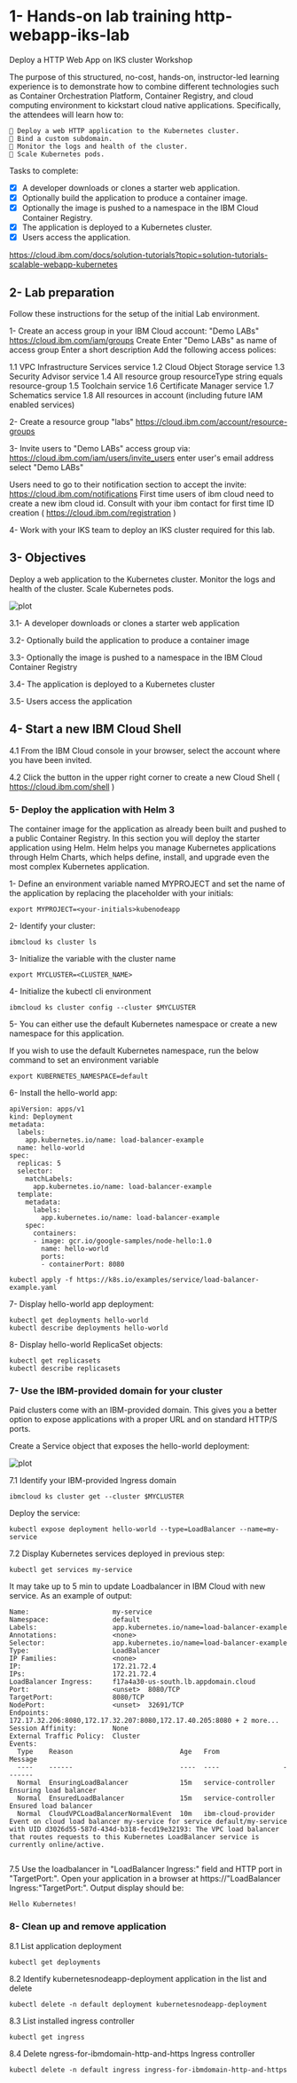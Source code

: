 # 1- Hands-on lab training http-webapp-iks-lab

Deploy a HTTP Web App on IKS cluster Workshop 

The purpose of this structured, no-cost, hands-on, instructor-led learning 
experience is to demonstrate how to combine different technologies such 
as Container Orchestration Platform, Container Registry, and cloud 
computing environment to kickstart cloud native applications. Specifically, 
the attendees will learn how to: 

     Deploy a web HTTP application to the Kubernetes cluster.
     Bind a custom subdomain.
     Monitor the logs and health of the cluster.
     Scale Kubernetes pods.

Tasks to complete:
  - [x] A developer downloads or clones a starter web application.
  - [x] Optionally build the application to produce a container image.
  - [x] Optionally the image is pushed to a namespace in the IBM Cloud Container Registry.
  - [x] The application is deployed to a Kubernetes cluster.
  - [x] Users access the application.

https://cloud.ibm.com/docs/solution-tutorials?topic=solution-tutorials-scalable-webapp-kubernetes

## 2- Lab preparation
Follow these instructions for the setup of the initial Lab environment.

1- Create an access group in your IBM Cloud account: "Demo LABs"
https://cloud.ibm.com/iam/groups
Create
Enter "Demo LABs" as name of access group
Enter a short description
Add the following access polices:
	
1.1 VPC Infrastructure Services service
1.2 Cloud Object Storage service
1.3 Security Advisor service
1.4 All resource group
    resourceType string equals resource-group
1.5 Toolchain service
1.6 Certificate Manager service
1.7 Schematics service
1.8 All resources in account (including future IAM enabled services)

2- Create a resource group "labs"
https://cloud.ibm.com/account/resource-groups

3- Invite users to "Demo LABs" access group via:
https://cloud.ibm.com/iam/users/invite_users
enter user's email address
select "Demo LABs"

Users need to go to their notification section to accept the invite:
https://cloud.ibm.com/notifications
First time users of ibm cloud need to create a new ibm cloud id. Consult with your ibm contact for first time ID creation ( https://cloud.ibm.com/registration ) 

4- Work with your IKS team to deploy an IKS cluster required for this lab.

## 3- Objectives

Deploy a web application to the Kubernetes cluster.
Monitor the logs and health of the cluster.
Scale Kubernetes pods.


![plot](https://github.com/bkoohi/webapp-iks-lab/blob/main/images/Screen%20Shot%202022-04-01%20at%2011.49.40%20AM.png)

3.1- A developer downloads or clones a starter web application

3.2- Optionally build the application to produce a container image

3.3- Optionally the image is pushed to a namespace in the IBM Cloud Container Registry

3.4- The application is deployed to a Kubernetes cluster

3.5- Users access the application


## 4- Start a new IBM Cloud Shell
4.1 From the IBM Cloud console in your browser, select the account where you have been invited.

4.2 Click the button in the upper right corner to create a new Cloud Shell ( https://cloud.ibm.com/shell )


### 5- Deploy the application with Helm 3
The container image for the application as already been built and pushed to a public Container Registry. In this section you will deploy the starter application using Helm. Helm helps you manage Kubernetes applications through Helm Charts, which helps define, install, and upgrade even the most complex Kubernetes application.

1- Define an environment variable named MYPROJECT and set the name of the application by replacing the placeholder with your initials:
```
export MYPROJECT=<your-initials>kubenodeapp
```
2- Identify your cluster:
```
ibmcloud ks cluster ls
```

3- Initialize the variable with the cluster name

```
export MYCLUSTER=<CLUSTER_NAME>
```

4- Initialize the kubectl cli environment
```
ibmcloud ks cluster config --cluster $MYCLUSTER
```

5- You can either use the default Kubernetes namespace or create a new namespace for this application.

If you wish to use the default Kubernetes namespace, run the below command to set an environment variable
```
export KUBERNETES_NAMESPACE=default
```

6- Install the hello-world app:
```
apiVersion: apps/v1
kind: Deployment
metadata:
  labels:
    app.kubernetes.io/name: load-balancer-example
  name: hello-world
spec:
  replicas: 5
  selector:
    matchLabels:
      app.kubernetes.io/name: load-balancer-example
  template:
    metadata:
      labels:
        app.kubernetes.io/name: load-balancer-example
    spec:
      containers:
      - image: gcr.io/google-samples/node-hello:1.0
        name: hello-world
        ports:
        - containerPort: 8080
```
```
kubectl apply -f https://k8s.io/examples/service/load-balancer-example.yaml
```
7- Display hello-world app deployment:
```
kubectl get deployments hello-world
kubectl describe deployments hello-world
```

8- Display hello-world ReplicaSet objects:
```
kubectl get replicasets
kubectl describe replicasets
```

### 7-  Use the IBM-provided domain for your cluster
Paid clusters come with an IBM-provided domain. This gives you a better option to expose applications with a proper URL and on standard HTTP/S ports.

Create a Service object that exposes the hello-world deployment:

![plot](https://cloud.ibm.com/docs-content/v1/content/d7719795b28ea8f7b7514e07e872e2cc3e8e9c6f/solution-tutorials/images/solution2/Ingress.png)

7.1 Identify your IBM-provided Ingress domain
```
ibmcloud ks cluster get --cluster $MYCLUSTER
```
Deploy the service:
```
kubectl expose deployment hello-world --type=LoadBalancer --name=my-service
```

7.2 Display Kubernetes services deployed in previous step:
```
kubectl get services my-service
```
It may take up to 5 min to update Loadbalancer in IBM Cloud with new service. As an example of output:
```
Name:                     my-service
Namespace:                default
Labels:                   app.kubernetes.io/name=load-balancer-example
Annotations:              <none>
Selector:                 app.kubernetes.io/name=load-balancer-example
Type:                     LoadBalancer
IP Families:              <none>
IP:                       172.21.72.4
IPs:                      172.21.72.4
LoadBalancer Ingress:     f17a4a30-us-south.lb.appdomain.cloud
Port:                     <unset>  8080/TCP
TargetPort:               8080/TCP
NodePort:                 <unset>  32691/TCP
Endpoints:                172.17.32.206:8080,172.17.32.207:8080,172.17.40.205:8080 + 2 more...
Session Affinity:         None
External Traffic Policy:  Cluster
Events:
  Type    Reason                           Age   From                Message
  ----    ------                           ----  ----                -------
  Normal  EnsuringLoadBalancer             15m   service-controller  Ensuring load balancer
  Normal  EnsuredLoadBalancer              15m   service-controller  Ensured load balancer
  Normal  CloudVPCLoadBalancerNormalEvent  10m   ibm-cloud-provider  Event on cloud load balancer my-service for service default/my-service with UID d3026d55-587d-434d-b318-fecd19e32193: The VPC load balancer that routes requests to this Kubernetes LoadBalancer service is currently online/active.
  
```
7.5 Use the loadbalancer in "LoadBalancer Ingress:" field and HTTP port in "TargetPort:". Open your application in a browser at https://"LoadBalancer Ingress:"TargetPort:". Output display should be:
```
Hello Kubernetes!
```

### 8-  Clean up and remove application
	
8.1 List application deployment
```
kubectl get deployments
```
	
8.2 Identify kubernetesnodeapp-deployment application in the list and delete
```
kubectl delete -n default deployment kubernetesnodeapp-deployment
```
	
8.3 List installed ingress controller 
```
kubectl get ingress
```
	
8.4 Delete ngress-for-ibmdomain-http-and-https Ingress controller 
```
kubectl delete -n default ingress ingress-for-ibmdomain-http-and-https
```
	

